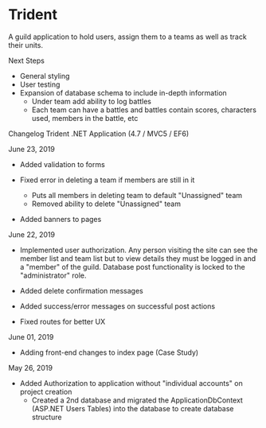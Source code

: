 # Trident
A guild application to hold users, assign them to a teams as well as track their units.

Next Steps
- General styling
- User testing
- Expansion of database schema to include in-depth information
   - Under team add ability to log battles
   - Each team can have a battles and battles contain scores, characters used, members in the battle, etc

Changelog Trident .NET Application (4.7 / MVC5 / EF6)

June 23, 2019
- Added validation to forms

- Fixed error in deleting a team if members are still in it
   - Puts all members in deleting team to default "Unassigned" team
   - Removed ability to delete "Unassigned" team
   
- Added banners to pages

June 22, 2019
- Implemented user authorization. Any person visiting the site can see the member list and team list but to view details they must be logged in and a "member" of the guild. Database post functionality is locked to the "administrator" role.

- Added delete confirmation messages

- Added success/error messages on successful post actions

- Fixed routes for better UX

June 01, 2019
- Adding front-end changes to index page (Case Study)

May 26, 2019
- Added Authorization to application without "individual accounts" on project creation
   - Created a 2nd database and migrated the ApplicationDbContext (ASP.NET Users Tables) into the database to create database structure

